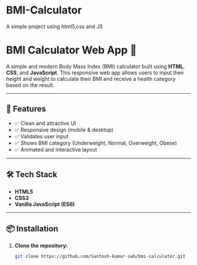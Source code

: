 # BMI-Calculator
A simple project using html5,css and JS 

# BMI Calculator Web App 💪

A simple and modern Body Mass Index (BMI) calculator built using **HTML**, **CSS**, and **JavaScript**. This responsive web app allows users to input their height and weight to calculate their BMI and receive a health category based on the result.

---

## 🚀 Features

- ✅ Clean and attractive UI
- ✅ Responsive design (mobile & desktop)
- ✅ Validates user input
- ✅ Shows BMI category (Underweight, Normal, Overweight, Obese)
- ✅ Animated and interactive layout

---




## 🛠️ Tech Stack

- **HTML5**
- **CSS3**
- **Vanilla JavaScript (ES6)**

---

## 📦 Installation

1. **Clone the repository:**
   ```bash
   git clone https://github.com/Santosh-kumar-sah/bmi-calculator.git

